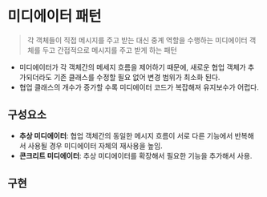 # 미디에이터 패턴

> 각 객체들이 직접 메시지를 주고 받는 대신 중계 역할을 수행하는 미디에이터 객체를 두고 간접적으로 메시지를 주고 받게 하는 패턴

- 미디에이터가 각 객체간의 메세지 흐름을 제어하기 때문에, 새로운 협업 객체가 추가되더라도 기존 클래스를 수정할 필요 없어 변경 범위가 최소화 된다.
- 협업 클래스의 개수가 증가할 수록 미디에이터 코드가 복잡해져 유지보수가 어럽다.

## 구성요소

- **추상 미디에이터**: 협업 객체간의 동일한 메시지 흐름이 서로 다른 기능에서 반복해서 사용될 경우 미디에이터 자체의 재사용을 높임.
- **콘크리트 미디에이터**: 추상 미디에이터를 확장해서 필요한 기능을 추가해서 사용.

## 구현
